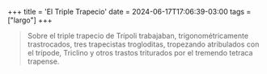 +++
title = 'El Triple Trapecio'
date = 2024-06-17T17:06:39-03:00
tags = ["largo"]
+++

> Sobre el triple trapecio de Trípoli trabajaban, trigonométricamente trastrocados, tres trapecistas trogloditas, tropezando atribulados con el trípode, Triclino y otros trastos triturados por el tremendo tetraca trapense.

<!--more-->
